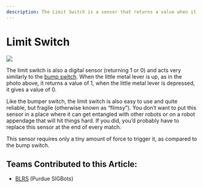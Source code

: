 ```yaml
---
description: The Limit Switch is a sensor that returns a value when it is pressed.
---
```


# Limit Switch

![](https://phabricator.purduesigbots.com/file/data/e6uhtyrngcdmk4rf26js/PHID-FILE-vb2juqo4kc7k2gsoeeea/limit_switch-300x300.jpg)

The limit switch is also a digital sensor \(returning 1 or 0\) and acts very similarly to the [bump switch](bumper.md). When the little metal lever is up, as in the photo above, it returns a value of 1, when the little metal lever is depressed, it gives a value of 0.

Like the bumper switch, the limit switch is also easy to use and quite reliable, but fragile \(otherwise known as “flimsy”\). You don’t want to put this sensor in a place where it can get entangled with other robots or on a robot appendage that will hit things hard. If you did, you’d probably have to replace this sensor at the end of every match.

This sensor requires only a tiny amount of force to trigger it, as compared to the bump switch.

## Teams Contributed to this Article:

* [BLRS](https://purduesigbots.com/) \(Purdue SIGBots\)


